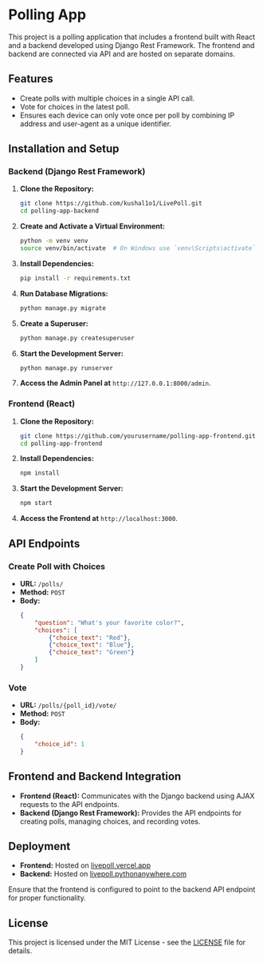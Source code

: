 # Polling App

This project is a polling application that includes a frontend built with React and a backend developed using Django Rest Framework. The frontend and backend are connected via API and are hosted on separate domains.

## Features

- Create polls with multiple choices in a single API call.
- Vote for choices in the latest poll.
- Ensures each device can only vote once per poll by combining IP address and user-agent as a unique identifier.

## Installation and Setup

### Backend (Django Rest Framework)

1. **Clone the Repository:**

    ```bash
    git clone https://github.com/kushal1o1/LivePoll.git
    cd polling-app-backend
    ```

2. **Create and Activate a Virtual Environment:**

    ```bash
    python -m venv venv
    source venv/bin/activate  # On Windows use `venv\Scripts\activate`
    ```

3. **Install Dependencies:**

    ```bash
    pip install -r requirements.txt
    ```

4. **Run Database Migrations:**

    ```bash
    python manage.py migrate
    ```

5. **Create a Superuser:**

    ```bash
    python manage.py createsuperuser
    ```

6. **Start the Development Server:**

    ```bash
    python manage.py runserver
    ```

7. **Access the Admin Panel at** `http://127.0.0.1:8000/admin`.

### Frontend (React)

1. **Clone the Repository:**

    ```bash
    git clone https://github.com/yourusername/polling-app-frontend.git
    cd polling-app-frontend
    ```

2. **Install Dependencies:**

    ```bash
    npm install
    ```

3. **Start the Development Server:**

    ```bash
    npm start
    ```

4. **Access the Frontend at** `http://localhost:3000`.

## API Endpoints

### Create Poll with Choices

- **URL:** `/polls/`
- **Method:** `POST`
- **Body:**
    ```json
    {
        "question": "What's your favorite color?",
        "choices": [
            {"choice_text": "Red"},
            {"choice_text": "Blue"},
            {"choice_text": "Green"}
        ]
    }
    ```

### Vote

- **URL:** `/polls/{poll_id}/vote/`
- **Method:** `POST`
- **Body:**
    ```json
    {
        "choice_id": 1
    }
    ```

## Frontend and Backend Integration

- **Frontend (React):** Communicates with the Django backend using AJAX requests to the API endpoints.
- **Backend (Django Rest Framework):** Provides the API endpoints for creating polls, managing choices, and recording votes.

## Deployment

- **Frontend:** Hosted on [livepoll.vercel.app](http://livepoll.vercel.app)
- **Backend:** Hosted on [livepoll.pythonanywhere.com](http://livepoll.pythonanywhere.com)

Ensure that the frontend is configured to point to the backend API endpoint for proper functionality.

## License

This project is licensed under the MIT License - see the [LICENSE](LICENSE) file for details.
